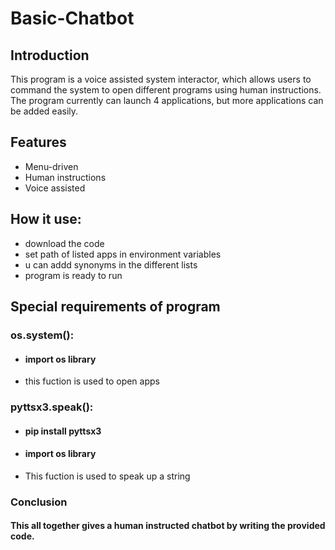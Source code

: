 # Basic-Chatbot

## Introduction
This program is a voice assisted system interactor, which allows users to command the system to open different programs using human instructions.
The program currently can launch 4 applications, but more applications can be added easily.

## Features
* Menu-driven
* Human instructions
* Voice assisted

## How it use:
* download the code
* set path of listed apps in environment variables
* u can addd synonyms in the different lists
* program is ready to run

## Special requirements of program
### os.system():
* #### import os library 
* this fuction is used to open apps

### pyttsx3.speak():
* #### pip install pyttsx3
* #### import os library 
* This fuction is used to speak up a string

### Conclusion
#### This all together gives a human instructed chatbot by writing the provided code. 
